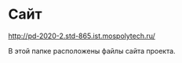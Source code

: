 # Сайт

http://pd-2020-2.std-865.ist.mospolytech.ru/

В этой папке расположены файлы сайта проекта.
